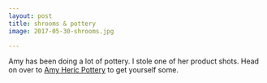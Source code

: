 ```yaml
---
layout: post
title: shrooms & pottery
image: 2017-05-30-shrooms.jpg

---
```


Amy has been doing a lot of pottery. I stole one of her product shots. Head on over to [Amy Heric Pottery](https://www.amyheric.com) to get yourself some.







